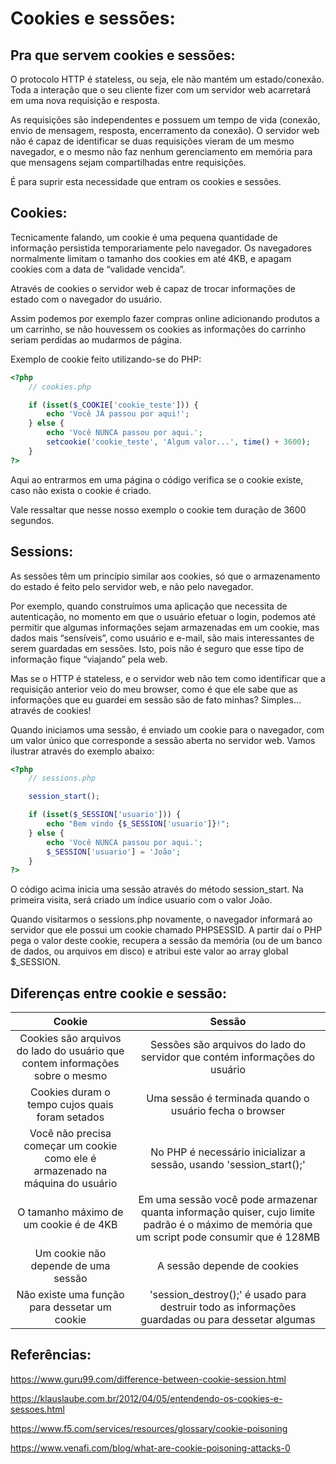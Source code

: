 # Cookies e sessões:
## Pra que servem cookies e sessões:
O protocolo HTTP é stateless, ou seja, ele não mantém um estado/conexão. Toda a interação que o seu cliente fizer com um servidor web acarretará em uma nova requisição e resposta.

As requisições são independentes e possuem um tempo de vida (conexão, envio de mensagem, resposta, encerramento da conexão). O servidor web não é capaz de identificar se duas requisições vieram de um mesmo navegador, e o mesmo não faz nenhum gerenciamento em memória para que mensagens sejam compartilhadas entre requisições.

É para suprir esta necessidade que entram os cookies e sessões.

## Cookies:
Tecnicamente falando, um cookie é uma pequena quantidade de informação persistida temporariamente pelo navegador. Os navegadores normalmente limitam o tamanho dos cookies em até 4KB, e apagam cookies com a data de “validade vencida”.

Através de cookies o servidor web é capaz de trocar informações de estado com o navegador do usuário. 

Assim podemos por exemplo fazer compras online adicionando produtos a um carrinho, se não houvessem os cookies as informações do carrinho seriam perdidas ao mudarmos de página.

Exemplo de cookie feito utilizando-se do PHP:

```php
<?php
    // cookies.php

    if (isset($_COOKIE['cookie_teste'])) {
        echo 'Você JÁ passou por aqui!';
    } else {
        echo 'Você NUNCA passou por aqui.';
        setcookie('cookie_teste', 'Algum valor...', time() + 3600);
    }
?>
```

Aqui ao entrarmos em uma página o código verifica se o cookie existe, caso não exista o cookie é criado.

Vale ressaltar que nesse nosso exemplo o cookie tem duração de 3600 segundos.

## Sessions:
As sessões têm um princípio similar aos cookies, só que o armazenamento do estado é feito pelo servidor web, e não pelo navegador.

Por exemplo, quando construímos uma aplicação que necessita de autenticação, no momento em que o usuário efetuar o login, podemos até permitir que algumas informações sejam armazenadas em um cookie, mas dados mais “sensíveis”, como usuário e e-mail, são mais interessantes de serem guardadas em sessões. Isto, pois não é seguro que esse tipo de informação fique “viajando” pela web.

Mas se o HTTP é stateless, e o servidor web não tem como identificar que a requisição anterior veio do meu browser, como é que ele sabe que as informações que eu guardei em sessão são de fato minhas? Simples… através de cookies!

Quando iniciamos uma sessão, é enviado um cookie para o navegador, com um valor único que corresponde a sessão aberta no servidor web. Vamos ilustrar através do exemplo abaixo:

```php
<?php
    // sessions.php

    session_start();

    if (isset($_SESSION['usuario'])) {
        echo "Bem vindo {$_SESSION['usuario']}!";
    } else {
        echo 'Você NUNCA passou por aqui.';
        $_SESSION['usuario'] = 'João';
    }
?>
```
O código acima inicia uma sessão através do método session_start. Na primeira visita, será criado um índice usuario com o valor João.

Quando visitarmos o sessions.php novamente, o navegador informará ao servidor que ele possui um cookie chamado PHPSESSID. A partir daí o PHP pega o valor deste cookie, recupera a sessão da memória (ou de um banco de dados, ou arquivos em disco) e atribui este valor ao array global $_SESSION.

## Diferenças entre cookie e sessão:


| Cookie | Sessão |
|:------:|:------:|
|  Cookies são arquivos do lado do usuário que contem informações sobre o mesmo  |  Sessões são arquivos do lado do servidor que contém informações do usuário  |
| Cookies duram o tempo cujos quais foram setados | Uma sessão é terminada quando o usuário fecha o browser |
| Você não precisa começar um cookie como ele é armazenado na máquina do usuário | No PHP é necessário inicializar a sessão, usando 'session_start();' |
| O tamanho máximo de um cookie é de 4KB | Em uma sessão você pode armazenar quanta informação quiser, cujo limite padrão é o máximo de memória que um script pode consumir que é 128MB |
| Um cookie não depende de uma sessão | A sessão depende de cookies |
| Não existe uma função para dessetar um cookie | 'session_destroy();' é usado para destruir todo as informações guardadas ou para dessetar algumas |


## Referências:
https://www.guru99.com/difference-between-cookie-session.html

https://klauslaube.com.br/2012/04/05/entendendo-os-cookies-e-sessoes.html

https://www.f5.com/services/resources/glossary/cookie-poisoning

https://www.venafi.com/blog/what-are-cookie-poisoning-attacks-0

